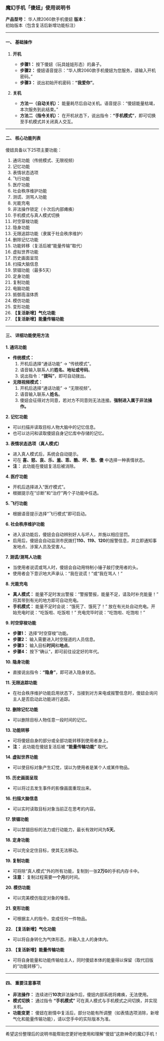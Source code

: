 ### **魔幻手机「傻妞」使用说明书**

**产品型号：** 华人牌2060款手机傻妞
**版本：** 初始版本（包含复活后新增功能标注）

---

#### **一、 基础操作**

1.  **开机**
    *   **步骤1：** 按下傻妞（玩具娃娃形态）的鼻子。
    *   **步骤2：** 傻妞语音提示：“华人牌2060款手机傻妞为您服务，请输入开机密码。”
    *   **步骤3：** 说出初始开机密码：**“我爱你”**。

2.  **关机**
    *   **方法一（自动关机）：** 能量耗尽后自动关机。语音提示：“傻妞能量枯竭，本次服务到此结束。”
    *   **方法二（指令关机）：** 在开机状态下，说出指令：**“手机模式”**，即可切换至手机模式并关闭真人交互。

---

#### **二、 核心功能列表**

傻妞具备以下25项主要功能：
1.  通讯功能（传统模式、无限视频）
2.  记忆功能
3.  表情状态选项
4.  飞行功能
5.  医疗功能
6.  社会秩序维护功能
7.  测谎、测骂人功能
8.  光能充电
9.  非法操作锁定（十次后内部瘫痪）
10. 手机模式与真人模式切换
11. 时空穿梭功能
12. 隐身功能
13. 无限追踪功能（隶属于社会秩序维护）
14. 删除记忆功能
15. 功能转移（复活后被“能量传输”取代）
16. 虚拟世界功能
17. 历史画面呈现
18. 扫描大脑信息
19. 禁锢功能（最多5天）
20. 定身功能
21. 复制功能
22. 电脑功能
23. 抵御高温体质
24. 模仿功能
25. 变形功能
26. **【复活新增】气化功能**
27. **【复活新增】能量传输功能**

---

#### **三、 详细功能使用方法**

**1. 通讯功能**
*   **传统模式：**
    1.  开机后选择“通话功能” -> “传统模式”。
    2.  语音输入联系人的**姓名、地址或号码**。
    3.  说出指令：**“拨叫”**，即可自动拨出。
*   **无限视频模式：**
    1.  开机后选择“通话功能” -> “无限视频”。
    2.  语音输入联系人**姓名**。
    3.  傻妞会征得对方同意，若对方不同意则无法连接。**强制进入属于非法操作。**

**2. 记忆功能**
*   可以扫描并读取目标人物大脑中的记忆信息。
*   也可以访问和读取傻妞自身记忆库中存储的记忆。

**3. 表情状态选项（真人模式）**
*   进入真人模式后，系统会自动提示。
*   可在 **喜、怒、哀、乐、羞、乖、酷、坏、愁、傻** 中选择一种表情状态。
*   **注：** 此功能在傻妞复活后被消除。

**4. 医疗功能**
*   开机后选择进入“医疗模式”。
*   根据提示在“诊断”和“治疗”两个子功能中任选。

**5. 飞行功能**
*   根据语音提示选择“飞行模式”即可启动。

**6. 社会秩序维护功能**
*   进入该功能后，傻妞会自动辨别好人与坏人，并施以相应惩罚。
*   启用后，傻妞会自动监测市民拨打**110、119、120**的报警信息，并立即通知事发地点、涉案人员及受害人。

**7. 测谎/测骂人功能**
*   当使用者说谎或骂人时，傻妞会自动用特制小锤子敲打使用者的头。
*   使用者会下意识地大声承认：“我在说谎！”或“我在骂人！”

**8. 光能充电**
*   **真人模式：** 能量不足时发出警报：“警报警报，能量不足，请及时补充能量！” 将其带到有光的地方即可自动充电。
*   **手机模式：** 能量不足时会说：“饿死了、饿死了！” 放在有光处自动充电。开始充电时说：“吃饭啦、吃饭啦！” 充电完毕时说：“吃饱啦、吃饱啦！”

**9. 时空穿梭功能**
*   **步骤1：** 选择“时空穿梭”功能。
*   **步骤2：** 输入需要进入时空隧道的人员信息。
*   **步骤3：** 输入目标**时间**和**地点**。
*   **步骤4：** 按下“确认”，即可前往设定好的年代。

**10. 隐身功能**
*   直接说出指令：**“隐身”**，即可进入隐身状态。

**11. 无限追踪功能**
*   在社会秩序维护功能启用状态下，当接到对方来电或报警信息时，傻妞会询问主人是否启动此功能进行追踪。

**12. 删除记忆功能**
*   可以删除目标人物任意一段时间的记忆。

**13. 功能转移**
*   可将傻妞自身的部分或全部功能转移到使用者身上。
*   **注：** 此功能在傻妞复活后被 **“能量传输功能”** 取代。

**14. 虚拟世界功能**
*   可以使目标对象产生幻觉，误以为使用者是某个人或某件物品。

**15. 历史画面呈现**
*   可以将过去发生事件的影像画面重现出来。

**16. 扫描大脑信息**
*   可以实时读取目标对象当前正在思考的内容。

**17. 禁锢功能**
*   可以禁锢目标的法力或行动能力，最长有效时间为**5天**。

**18. 定身功能**
*   可以完全定住目标，使其无法移动。

**19. 复制功能**
*   可将除“真人模式”外的所有功能，复制到一张**2万G**的手机内存卡中。
*   **注意：** 复制过程需要**一个月**的时间。

**20. 模仿功能**
*   可以完美模仿指定对象的嗓音。

**21. 变形功能**
*   可根据主人的指令，变成任何一件物品。

**22. 【复活新增】气化功能**
*   可以将自身转化为气体形态，并融入主人的身体内。

**23. 【复活新增】能量传输功能**
*   可将自身能量和功能传输给主人，同时傻妞本体的能量得以保留（取代旧版的“功能转移”）。

---

#### **四、 重要注意事项**

*   **非法操作：** 连续进行**10次**非法操作后，傻妞内部系统将瘫痪，无法使用。
*   **模式切换：** 通过指令 **“手机模式”** 可在真人模式与手机模式之间切换，并实现关机。
*   **功能变更：** 傻妞在剧情中复活后，部分功能有所调整（如表情选项消除，新增气化和能量传输功能），请以您手中的实际版本为准。

---
希望这份整理后的说明书能帮助您更好地使用和理解“傻妞”这款神奇的魔幻手机！